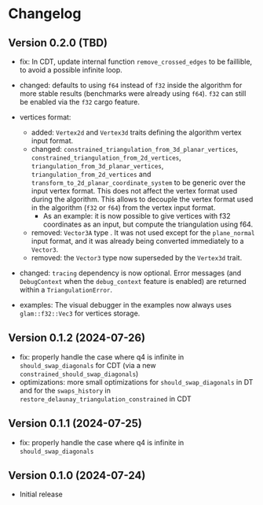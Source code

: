 # Changelog

## Version 0.2.0 (TBD)

- fix: In CDT, update internal function `remove_crossed_edges` to be faillible, to avoid a possible infinite loop.
- changed: defaults to using `f64` instead of `f32` inside the algorithm for more stable results (benchmarks were already using `f64`). `f32` can still be enabled via the `f32` cargo feature.
  
- vertices format:
  - added: `Vertex2d` and `Vertex3d` traits defining the algorithm vertex input format.
  - changed: `constrained_triangulation_from_3d_planar_vertices`, `constrained_triangulation_from_2d_vertices`, `triangulation_from_3d_planar_vertices`, `triangulation_from_2d_vertices` and `transform_to_2d_planar_coordinate_system` to be generic over the input vertex format. This does not affect the vertex format used during the algorithm. This allows to decouple the vertex format used in the algorithm (`f32` or `f64`) from the vertex input format.
    - As an example: it is now possible to give vertices with f32 coordinates as an input, but compute the triangulation using f64.
  - removed: `Vector3A` type . It was not used except for the `plane_normal` input format, and it was already being converted immediately to a `Vector3`.
  - removed: the `Vector3` type now superseded by the `Vertex3d` trait.

- changed: `tracing` dependency is now optional. Error messages (and `DebugContext` when the `debug_context` feature is enabled) are returned within a `TriangulationError`.
 
- examples: The visual debugger in the examples now always uses `glam::f32::Vec3` for vertices storage.

## Version 0.1.2 (2024-07-26)

- fix: properly handle the case where q4 is infinite in `should_swap_diagonals` for CDT (via a new `constrained_should_swap_diagonals`)
- optimizations: more small optimizations for `should_swap_diagonals` in DT and for the `swaps_history` in `restore_delaunay_triangulation_constrained` in CDT

## Version 0.1.1 (2024-07-25)

- fix: properly handle the case where q4 is infinite in `should_swap_diagonals`

## Version 0.1.0 (2024-07-24)

- Initial release